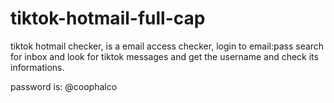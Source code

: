 # tiktok-hotmail-full-cap
tiktok hotmail checker, is a email access checker, login to email:pass search for inbox and look for tiktok messages and get the username and check its informations.

password is: @coophalco
